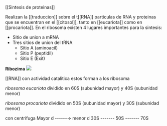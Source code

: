 [[Sintesis de proteinas]]

Realizan la [[traduccion]] sobre el t[[RNA]]
particulas de RNA y proteinas que se encuentran en el [[citosol]], tanto en [[eucariota]] como en [[procariota]].
En el ribosoma existen 4 lugares importantes para la sintesis:

- Sitio de union a mRNA
- Tres sitios de union del tRNA
	- Sitio A (aminoacil)
	- Sitio P (peptidil)
	- Sitio E (Exit)



**Ribozima**
![](https://i.imgur.com/PHTY9TK.png)

[[RNA]] con actividad catalitica estos forman a los ribosoma

*ribosoma eucariota*
dividido en 60S (subunidad mayor) y 40S (subunidad menor)

*ribosoma procariota*
dividido en 50S (subunidad mayor) y 30S (subunidad menor)

con centrifuga
Mayor d ------→ menor d
30S ------- 50S ------- 70S



